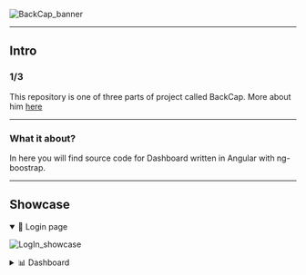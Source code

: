 ![BackCap_banner](https://i.imgur.com/9QxM5pu.png)

---

## Intro

### 1/3

This repository is one of three parts of project called BackCap. More about him [here](https://github.com/Edems-DEV/TODO)

---

### What it about?

In here you will find source code for Dashboard written in Angular with ng-boostrap.

---

## Showcase

<details open> <summary>🔑 Login page</summary>

![LogIn_showcase](https://i.imgur.com/psGqUNm.png)

</details>

<details> <summary>📊 Dashboard</summary>

![Dashboard](https://i.imgur.com/3aVpxiC.png)
![Datagrid](https://i.imgur.com/jhfnogD.png)
![Form](https://i.imgur.com/0NccxhI.png)

</details>
